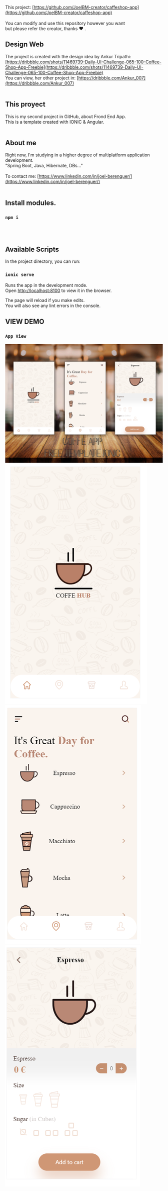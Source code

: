 This project: [https://github.com/JoelBM-creator/caffeshop-app](https://github.com/JoelBM-creator/caffeshop-app)
<br /> <br />
You can modify and use this repository however you want <br /> but please refer the creator, thanks ♥ .
<br />
## Design Web
The project is created with the design idea by Ankur Tripathi:
<br />
[https://dribbble.com/shots/11469739-Daily-UI-Challenge-065-100-Coffee-Shop-App-Freebie](https://dribbble.com/shots/11469739-Daily-UI-Challenge-065-100-Coffee-Shop-App-Freebie)
<br />
You can view, her other project in:
[https://dribbble.com/Ankur_007](https://dribbble.com/Ankur_007)
<br /> <br />

## This proyect
This is my second project in GitHub, about Frond End App. <br />
This is a template created with IONIC & Angular.
<br /> <br />

## About me
Right now, I'm studying in a higher degree of multiplatform application development.
<br />
"Spring Boot, Java, Hibernate, DBs..."
<br /><br />
To contact me: [https://www.linkedin.com/in/joel-berenguer/](https://www.linkedin.com/in/joel-berenguer/)
<br /><br />
## Install modules.
### `npm i`

<br />  <br />
## Available Scripts
In the project directory, you can run:
### `ionic serve`

Runs the app in the development mode.<br />
Open [http://localhost:8100](http://localhost:8100) to view it in the browser.

The page will reload if you make edits.<br />
You will also see any lint errors in the console.<br />

## VIEW DEMO
### `App View`
![All app view](AppAll.png)
![Home](home.png)
![Shop](shop.png)
![Product](product.png)
